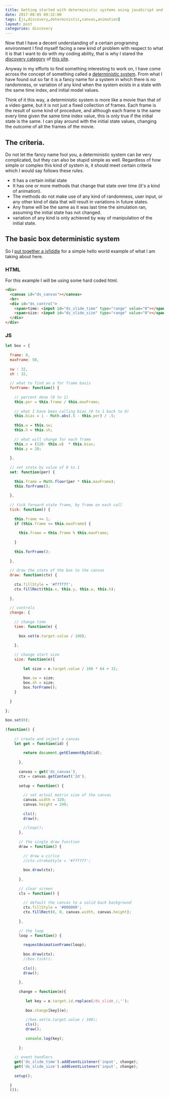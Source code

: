 ```yaml
---
title: Getting started with deterministic systems using javaScript and canvas.
date: 2017-08-05 09:32:00
tags: [js,discovery,deterministic,canvas,animation]
layout: post
categories: discovery
---
```


Now that I have a decent understanding of a certain programing environment I find myself facing a new kind of problem with respect to what it is that I want to do with my coding ability, that is why I stared the [discovery category](/categories/discovery/) of [this site](/). 


Anyway in my efforts to find something interesting to work on, I have come across the concept of something called a [deterministic system](https://en.wikipedia.org/wiki/Deterministic_system). From what I have found out so far it is a fancy name for a system in which there is no randomness, or variation of any kind when the system exists in a state with the same time index, and initial model values.

<!-- more -->

Think of it this way, a deterministic system is more like a movie than that of a video game, but it is not just a fixed collection of frames. Each frame is the result of some kind of procedure, and although each frame is the same every time given the same time index value, this is only true if the initial state is the same. I can play around with the initial state values, changing the outcome of all the frames of the movie.

## The criteria.

Do not let the fancy name fool you, a deterministic system can be very complicated, but they can also be stupid simple as well. Regardless of how simple or complex this kind of system is, it should meet certain criteria which I would say follows these rules.

* It has a certain initial state
* It has one or more methods that change that state over time (it's a kind of animation).
* The methods do not make use of any kind of randomness, user input, or any other kind of data that will result in variations in future states.
* Any frame will be the same as it was last time the simulation ran, assuming the initial state has not changed.
* variation of any kind is only achieved by way of manipulation of the initial state.

## The basic box deterministic system

So I [put together a jsfiddle](https://jsfiddle.net/dustinpfister/qqorw23h/3/) for a simple hello world example of what I am taking about here.

### HTML

For this example I will be using some hard coded html.

```html
<div>
  <canvas id="ds_canvas"></canvas>
  <br>
  <div id="ds_control">
    <span>time: <input id="ds_slide_time" type="range" value="0"></span><br>
    <span>size: <input id="ds_slide_size" type="range" value="0"></span><br>
  </div>
</div>
```

### JS

```js
let box = {
 
  frame: 0,
  maxFrame: 50,
  
  sw : 32,
  sh : 32,
 
  // what to find an a for frame basis
  forFrame: function() {
 
    // percent done (0 to 1)
    this.per = this.frame / this.maxFrame;
 
    // what I have been calling bias (0 to 1 back to 0)
    this.bias = 1 - Math.abs(.5 - this.per) / .5;
 
    this.w = this.sw;
    this.h = this.sh;
 
    // what will change for each frame
    this.x = (320- this.w)  * this.bias;
    this.y = 20;
 
  },
 
  // set state by value of 0 to 1
  set: function(per) {
 
    this.frame = Math.floor(per * this.maxFrame);
    this.forFrame();
 
  },
 
  // tick forward state frame, by frame on each call
  tick: function() {
 
    this.frame += 1;
    if (this.frame >= this.maxFrame) {
 
      this.frame = this.frame % this.maxFrame;
 
    }
 
    this.forFrame();
 
  },
 
  // draw the state of the box to the canvas
  draw: function(ctx) {
 
    ctx.fillStyle = '#ffffff';
    ctx.fillRect(this.x, this.y, this.w, this.h);
 
  },
 
  // controls
  change: {
 
    // change time
    time: function(e) {
 
      box.set(e.target.value / 100);
 
    },
    
    // change start size
    size: function(e){
    
        let size = e.target.value / 100 * 64 + 32;
        
        box.sw = size;
        box.sh = size;
        box.forFrame();
    }
 
  }
 
};
 
box.set(0);
 
(function() {
 
    // create and inject a canvas
    let get = function(id) {
 
        return document.getElementById(id);
 
      },
 
      canvas = get('ds_canvas'),
      ctx = canvas.getContext('2d'),
 
      setup = function() {
 
        // set actual matrix size of the canvas
        canvas.width = 320;
        canvas.height = 240;
        
        cls();
        draw();
 
        //loop();
      },
 
      // the single draw function
      draw = function() {
 
        // draw a cirlce
        //ctx.strokeStyle = '#ffffff';
 
        box.draw(ctx);
 
      },
 
      // clear screen
      cls = function() {
 
        // default the canvas to a solid back background
        ctx.fillStyle = '#000000';
        ctx.fillRect(0, 0, canvas.width, canvas.height);
 
      },
 
      // the loop
      loop = function() {
 
        requestAnimationFrame(loop);
 
        box.draw(ctx);
        //box.tick();
 
        cls();
        draw();
 
      },
      
      change = function(e){
      
         let key = e.target.id.replace(/ds_slide_/,'');
         
         box.change[key](e);
         
         //box.set(e.target.value / 100);
         cls();
         draw();
      
         console.log(key);
      
      };
 
    // event handlers
    get('ds_slide_time').addEventListener('input', change);
    get('ds_slide_size').addEventListener('input', change);
    
    setup();
 
  }
  ());
 
```